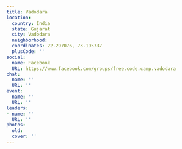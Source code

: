 ```yaml
---
title: Vadodara
location:
  country: India
  state: Gujarat
  city: Vadodara
  neighborhood: 
  coordinates: 22.297076, 73.195737
  plusCode: ''
social:
  name: Facebook
  URL: https://www.facebook.com/groups/free.code.camp.vadodara
chat:
  name: ''
  URL: ''
event:
  name: ''
  URL: ''
leaders:
- name: ''
  URL: ''
photos:
  old: 
  cover: ''
---
```

